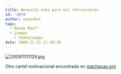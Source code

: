 ```yaml
---
title: Necesito esto para mis retrovisores
id: '2074'
author: neverbot
tags:
  - Mundo Real™
  - juegos
    - Videojuegos
date: 2009-11-11 11:30:34
---
```


![200911111129.jpg](./200911111129.jpg)

Otro cartel motivacional encontrado en [machacas.org](http://www.machacas.org/carteles-motivacionales-vol-21)